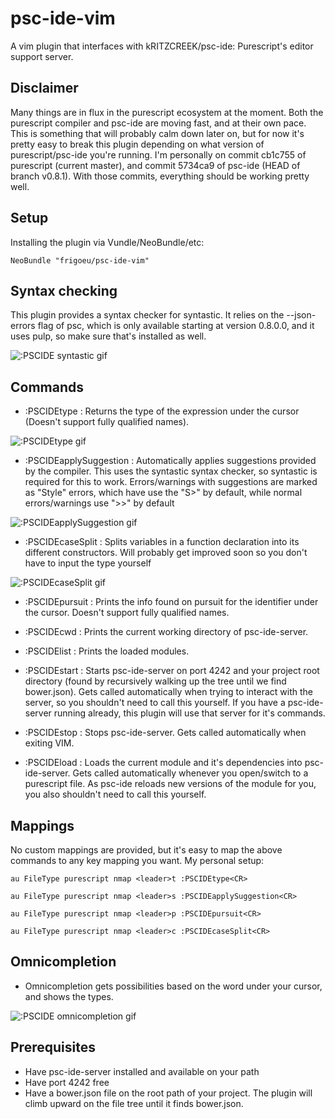 # psc-ide-vim
A vim plugin that interfaces with kRITZCREEK/psc-ide: Purescript's editor support server.

## Disclaimer
Many things are in flux in the purescript ecosystem at the moment. Both the purescript compiler and psc-ide are moving fast, and at their own pace. This is something that will probably calm down later on, but for now it's pretty easy to break this plugin depending on what version of purescript/psc-ide you're running. I'm personally on commit cb1c755 of purescript (current master), and commit 5734ca9 of psc-ide (HEAD of branch v0.8.1). With those commits, everything should be working pretty well.

## Setup
Installing the plugin via Vundle/NeoBundle/etc:

`NeoBundle "frigoeu/psc-ide-vim"`

## Syntax checking
This plugin provides a syntax checker for syntastic. It relies on the --json-errors flag of psc, which is only available starting at version 0.8.0.0, and it uses pulp, so make sure that's installed as well.

![:PSCIDE syntastic gif](http://frigoeu.github.io/gifs/syntastic.gif)

## Commands 
* :PSCIDEtype : Returns the type of the expression under the cursor (Doesn't support fully qualified names).

![:PSCIDEtype gif](http://frigoeu.github.io/gifs/type.gif)
* :PSCIDEapplySuggestion : Automatically applies suggestions provided by the compiler. This uses the syntastic syntax checker, so syntastic is required for this to work. Errors/warnings with suggestions are marked as "Style" errors, which have use the "S>" by default, while normal errors/warnings use ">>" by default

![:PSCIDEapplySuggestion gif](http://frigoeu.github.io/gifs/applysuggestion.gif)
* :PSCIDEcaseSplit : Splits variables in a function declaration into its different constructors. Will probably get improved soon so you don't have to input the type yourself

![:PSCIDEcaseSplit gif](http://frigoeu.github.io/gifs/casesplit.gif)

* :PSCIDEpursuit : Prints the info found on pursuit for the identifier under the cursor. Doesn't support fully qualified names.
* :PSCIDEcwd : Prints the current working directory of psc-ide-server.
* :PSCIDElist : Prints the loaded modules.

* :PSCIDEstart : Starts psc-ide-server on port 4242 and your project root directory (found by recursively walking up the tree until we find bower.json). Gets called automatically when trying to interact with the server, so you shouldn't need to call this yourself. If you have a psc-ide-server running already, this plugin will use that server for it's commands.
* :PSCIDEstop : Stops psc-ide-server. Gets called automatically when exiting VIM.
* :PSCIDEload : Loads the current module and it's dependencies into psc-ide-server. Gets called automatically whenever you open/switch to a purescript file. As psc-ide reloads new versions of the module for you, you also shouldn't need to call this yourself.

## Mappings
No custom mappings are provided, but it's easy to map the above commands to any key mapping you want. My personal setup:

`au FileType purescript nmap <leader>t :PSCIDEtype<CR>`

`au FileType purescript nmap <leader>s :PSCIDEapplySuggestion<CR>`

`au FileType purescript nmap <leader>p :PSCIDEpursuit<CR>`

`au FileType purescript nmap <leader>c :PSCIDEcaseSplit<CR>`

## Omnicompletion
* Omnicompletion gets possibilities based on the word under your cursor, and shows the types.

![:PSCIDE omnicompletion gif](http://frigoeu.github.io/gifs/omnicompletion.gif)

## Prerequisites
* Have psc-ide-server installed and available on your path
* Have port 4242 free
* Have a bower.json file on the root path of your project. The plugin will climb upward on the file tree until it finds bower.json.
